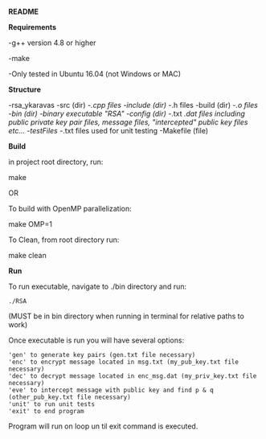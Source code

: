 **README**


**Requirements**


-g++ version 4.8 or higher

-make

-Only tested in Ubuntu 16.04 (not Windows or MAC)


**Structure**

   -rsa_ykaravas
      -src (dir)
         -*.cpp files
      -include (dir)
         -*.h files
      -build (dir)
         -*.o files
      -bin (dir)
         -binary executable "RSA"
      -config (dir)
         -*.txt *.dat files including public private 
          key pair files, message files, "intercepted"
          public key files etc...
      -testFiles
         -*.txt files used for unit testing
      -Makefile (file)


**Build**


in project root directory, run:

   make


OR


To build with OpenMP parallelization:

   make OMP=1



To Clean, from root directory run:

   make clean



**Run**

To run executable, navigate to ./bin directory and run:

    ./RSA

(MUST be in bin directory when running in terminal for relative paths to work)

Once executable is run you will have several options:

    'gen' to generate key pairs (gen.txt file necessary)
    'enc' to encrypt message located in msg.txt (my_pub_key.txt file necessary)
    'dec' to decrypt message located in enc_msg.dat (my_priv_key.txt file necessary)
    'eve' to intercept message with public key and find p & q (other_pub_key.txt file necessary)
    'unit' to run unit tests
    'exit' to end program


Program will run on loop un til exit command is executed.



